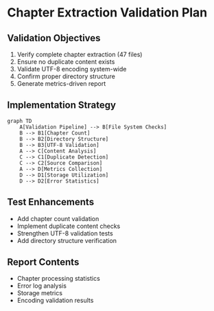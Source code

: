 # Chapter Extraction Validation Plan

## Validation Objectives
1. Verify complete chapter extraction (47 files)
2. Ensure no duplicate content exists
3. Validate UTF-8 encoding system-wide
4. Confirm proper directory structure
5. Generate metrics-driven report

## Implementation Strategy
```mermaid
graph TD
    A[Validation Pipeline] --> B[File System Checks]
    B --> B1[Chapter Count]
    B --> B2[Directory Structure]
    B --> B3[UTF-8 Validation]
    A --> C[Content Analysis]
    C --> C1[Duplicate Detection]
    C --> C2[Source Comparison]
    A --> D[Metrics Collection]
    D --> D1[Storage Utilization]
    D --> D2[Error Statistics]
```

## Test Enhancements
- Add chapter count validation
- Implement duplicate content checks
- Strengthen UTF-8 validation tests
- Add directory structure verification

## Report Contents
- Chapter processing statistics
- Error log analysis
- Storage metrics
- Encoding validation results